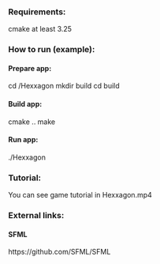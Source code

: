 <h3>Requirements:</h3>
cmake at least 3.25

<h3>How to run (example):</h3>
<h4>Prepare app:</h4>
cd <project path>/Hexxagon
mkdir build
cd build
<h4>Build app:</h4>
cmake ..
make
<h4>Run app:</h4>
./Hexxagon

<h3>Tutorial:</h3>
You can see game tutorial in Hexxagon.mp4

<h3>External links:</h3>
<h4>SFML</h4>
https://github.com/SFML/SFML
